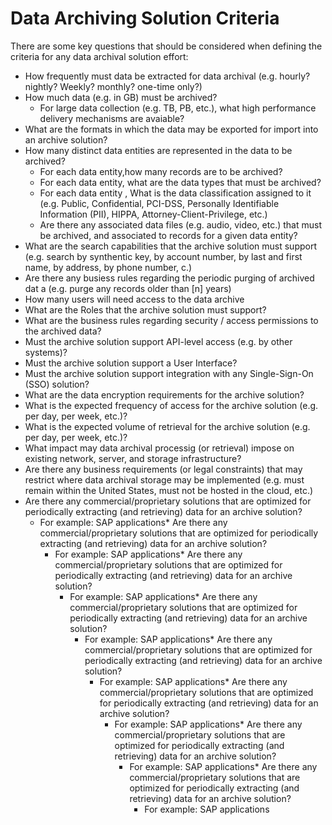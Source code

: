 
Data Archiving Solution Criteria
======

There are some key questions that should be considered when defining the criteria for any data archival solution effort:


* How frequently must data be extracted for data archival (e.g. hourly? nightly? Weekly? monthly? one-time only?)
* How much data (e.g. in GB) must be archived?
  * For large data collection (e.g. TB, PB, etc.), what high performance delivery mechanisms are avaiable?
* What are the formats in which the data may be exported for import into an archive solution?
* How many distinct data entities are represented in the data to be archived?
  * For each data entity,how many records are to be archived?
  * For each data entity, what are the data types that must be archived?
  * For each data entity , What is the data classification assigned to it (e.g. Public, Confidential, PCI-DSS, Personally Identifiable Information (PII), HIPPA, Attorney-Client-Privilege, etc.)
  * Are there any associated data files (e.g. audio, video, etc.) that must be archived, and associated to records for a given data entity?
* What are the search capabilities that the archive solution must support (e.g. search by synthentic key, by account number, by last and first name, by address, by phone number, c.)
* Are there any busiess rules regarding the periodic purging of archived dat a (e.g. purge any records older than [n] years)
* How many users will need access to the data archive
* What are the Roles that the archive solution must support?
* What are the business rules regarding security / access permissions to the archived data?
* Must the archive solution support API-level access (e.g. by other systems)?
* Must the archive solution support a User Interface?
* Must the archive solution support integration with any Single-Sign-On (SSO) solution?
* What are the data encryption requirements for the archive solution?
* What is the expected frequency of access for the archive solution (e.g. per day, per week, etc.)?
* What is the expected volume of retrieval for the archive solution (e.g. per day, per week, etc.)?
* What impact may data archival processig (or retrieval) impose on existing network, server, and storage infrastructure?
* Are there any business requirements (or legal constraints) that may restrict where data archival storage may be implemented (e.g. must remain within the United States, must not be hosted in the cloud, etc.)
* Are there any commercial/proprietary solutions that are optimized for periodically extracting (and retrieving) data for an archive solution?
  * For example: SAP applications* Are there any commercial/proprietary solutions that are optimized for periodically extracting (and retrieving) data for an archive solution?
    * For example: SAP applications* Are there any commercial/proprietary solutions that are optimized for periodically extracting (and retrieving) data for an archive solution?
      * For example: SAP applications* Are there any commercial/proprietary solutions that are optimized for periodically extracting (and retrieving) data for an archive solution?
        * For example: SAP applications* Are there any commercial/proprietary solutions that are optimized for periodically extracting (and retrieving) data for an archive solution?
          * For example: SAP applications* Are there any commercial/proprietary solutions that are optimized for periodically extracting (and retrieving) data for an archive solution?
            * For example: SAP applications* Are there any commercial/proprietary solutions that are optimized for periodically extracting (and retrieving) data for an archive solution?
              * For example: SAP applications* Are there any commercial/proprietary solutions that are optimized for periodically extracting (and retrieving) data for an archive solution?
                * For example: SAP applications
